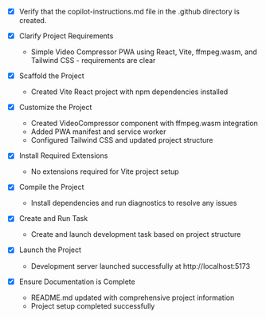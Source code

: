 <!-- Use this file to provide workspace-specific custom instructions to Copilot. -->
- [x] Verify that the copilot-instructions.md file in the .github directory is created.

- [x] Clarify Project Requirements
	- Simple Video Compressor PWA using React, Vite, ffmpeg.wasm, and Tailwind CSS - requirements are clear

- [x] Scaffold the Project
	- Created Vite React project with npm dependencies installed

- [x] Customize the Project
	- Created VideoCompressor component with ffmpeg.wasm integration
	- Added PWA manifest and service worker
	- Configured Tailwind CSS and updated project structure

- [x] Install Required Extensions
	- No extensions required for Vite project setup

- [x] Compile the Project
	- Install dependencies and run diagnostics to resolve any issues

- [x] Create and Run Task
	- Create and launch development task based on project structure

- [x] Launch the Project
	- Development server launched successfully at http://localhost:5173

- [x] Ensure Documentation is Complete
	- README.md updated with comprehensive project information
	- Project setup completed successfully